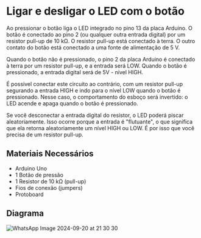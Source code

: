 # Ligar e desligar o LED com o botão
Ao pressionar o botão liga o LED integrado no pino 13 da placa Arduino. O botão é conectado ao pino 2 (ou qualquer outra entrada digital) por um resistor pull-up de 10 kΩ. O resistor pull-up está conectado à terra. O outro contato do botão está conectado a uma fonte de alimentação de 5 V.

Quando o botão não é pressionado, o pino 2 da placa Arduino é conectado à terra por um resistor pull-up, e a entrada será LOW. Quando o botão é pressionado, a entrada digital será de 5V - nível HIGH.

É possível conectar este circuito ao contrário, com um resistor pull-up segurando a entrada HIGH e indo para o nível LOW quando o botão é pressionado. Nesse caso, o comportamento do esboço será invertido: o LED acende e apaga quando o botão é pressionado.

Se você desconectar a entrada digital do resistor, o LED poderá piscar aleatoriamente. Isso ocorre porque a entrada é "flutuante", o que significa que ela retorna aleatoriamente um nível HIGH ou LOW. É por isso que você precisa de um resistor pull-up.

## Materiais Necessários
* Arduino Uno
* 1 Botão de pressão
* 1 Resistor de 10 kΩ (pull-up)
* Fios de conexão (jumpers)
* Protoboard

## Diagrama
![WhatsApp Image 2024-09-20 at 21 30 30](https://github.com/user-attachments/assets/75e3ea34-e9a8-4b83-aa3c-d567c9959128)
